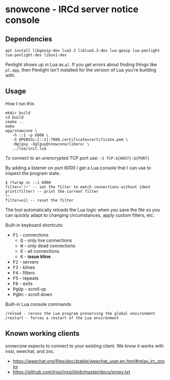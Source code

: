 # snowcone - IRCd server notice console

## Dependencies

```
apt install libgeoip-dev lua5.3 liblua5.3-dev lua-geoip lua-penlight lua-penlight-dev libuv1-dev
```

Penlight shows up in Lua as `pl`. If you get errors about finding things like `pl.app`, then Penlight isn't installed for the version of Lua you're building with.

## Usage

How I run this

```
mkdir build
cd build
cmake ..
make
app/snowcone \
   -h ::1 -p 6000 \
   -S OPENSSL:[::1]:7000,certificate=certificate.pem \
   -Nglguy -Xglguy@snowcone/libera: \
   ../lua/init.lua
```

To connect to an unencrypted TCP port use: `-S TCP:${HOST}:${PORT}`

By adding a listener on port 6000 I get a Lua console that I can use to inspect the
program state.

```
$ rlwrap nc ::1 6000
filter='!~' -- set the filter to match connections without ident
print(filter) -- print the current filter
!~
filter=nil -- reset the filter
```

The tool automatically reloads the Lua logic when you save the file so you can
quickly adapt to changing circumstances, apply custom filters, etc.

Built-in keyboard shortcuts:

- <kbd>F1</kbd> - connections
  - <kbd>Q</kbd> - only live connections
  - <kbd>W</kbd> - only dead connections
  - <kbd>E</kbd> - all connections
  - <kbd>K</kbd> - **issue kline**
- <kbd>F2</kbd> - servers
- <kbd>F3</kbd> - klines
- <kbd>F4</kbd> - filters
- <kbd>F5</kbd> - repeats
- <kbd>F6</kbd> - exits
- <kbd>PgUp</kbd> - scroll up
- <kbd>PgDn</kbd> - scroll down


Built-in Lua console commands

```
/reload - reruns the Lua program preserving the global environment
/restart - forces a restart of the Lua environment
```

## Known working clients

snowcone expects to connect to your existing client. We know it works with irssi, weechat, and znc.

- https://weechat.org/files/doc/stable/weechat_user.en.html#relay_irc_proxy
- https://github.com/irssi/irssi/blob/master/docs/proxy.txt
